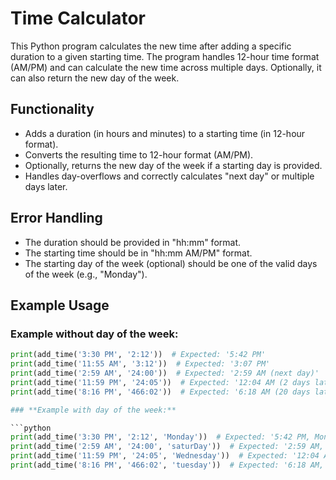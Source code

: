 # Time Calculator

This Python program calculates the new time after adding a specific duration to a given starting time. The program handles 12-hour time format (AM/PM) and can calculate the new time across multiple days. Optionally, it can also return the new day of the week.

## **Functionality**
- Adds a duration (in hours and minutes) to a starting time (in 12-hour format).
- Converts the resulting time to 12-hour format (AM/PM).
- Optionally, returns the new day of the week if a starting day is provided.
- Handles day-overflows and correctly calculates "next day" or multiple days later.

## **Error Handling**
- The duration should be provided in "hh:mm" format.
- The starting time should be in "hh:mm AM/PM" format.
- The starting day of the week (optional) should be one of the valid days of the week (e.g., "Monday").

## **Example Usage**

### Example without day of the week:

```python
print(add_time('3:30 PM', '2:12'))  # Expected: '5:42 PM'
print(add_time('11:55 AM', '3:12'))  # Expected: '3:07 PM'
print(add_time('2:59 AM', '24:00'))  # Expected: '2:59 AM (next day)'
print(add_time('11:59 PM', '24:05'))  # Expected: '12:04 AM (2 days later)'
print(add_time('8:16 PM', '466:02'))  # Expected: '6:18 AM (20 days later)'

### **Example with day of the week:**

```python
print(add_time('3:30 PM', '2:12', 'Monday'))  # Expected: '5:42 PM, Monday'
print(add_time('2:59 AM', '24:00', 'saturDay'))  # Expected: '2:59 AM, Sunday (next day)'
print(add_time('11:59 PM', '24:05', 'Wednesday'))  # Expected: '12:04 AM, Friday (2 days later)'
print(add_time('8:16 PM', '466:02', 'tuesday'))  # Expected: '6:18 AM, Monday (20 days later)'
